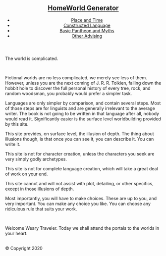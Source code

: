 
<head>
<meta charset="utf-8">
<link rel="stylesheet" href="style.css">
</head>

<header>
<div class="container">
<nav>
<h1 class="logo"><a href="WBindex.html">HomeWorld Generator</a></h1>

<ul>
<li><a href="Place and Time.html">Place and Time</a></li>
<li><a href="Constructed Language.html">Constructed Language</a></li>
<li><a href="Basic Pantheon and Myths.html">Basic Pantheon and Myths</a></li>
<li><a href="Other Advising.html">Other Advising</a></li>
</ul>
</nav>
</div>
</header>

<body>
<div id="page">
<article>
<p>The world is complicated.</p>
&nbsp;
<p>Fictional worlds are no less complicated, we merely see less of them. However, unless you are the next coming of 
J. R. R. Tolkien, falling down the hobbit hole to discover the full personal history of every tree, rock, and random woodsman, you 
probably would prefer a simpler task.
</p> 
<p>Languages are only simpler by comparison, and contain several steps. Most of those steps are for linguists and
are generally irrelevant to the average writer. The book is not going to be written in that language after all, nobody would read it.
Significantly easier is the surface level worldbuilding provided by this site.</p>
<p>This site provides, on surface level, the illusion of depth. 
The thing about illusions though, is that once you can see it, you can describe it. You can write it.</p>
<p>This site is not for character creation, unless the characters you seek are very simply godly archetypes.</p>
<p>This site is not for complete language creation, which will take a great deal of work on your end.</p>
<p>This site cannot and will not assist with plot, detailing, or other specifics, except in those illusions of depth.</p>
<p>Most importantly, you will have to make choices. These are up to you, and very important. You can make any choice you like.
You can choose any ridiculous rule that suits your work. </p>
&nbsp;
&nbsp;
<p>Welcome Weary Traveler. Today we shall attend the portals to the worlds in your heart.</p>
&nbsp;
</article>



<footer>
<div class="footer"> &copy; Copyright 2020
</div>
</footer>
</div>

</body>


</html>

